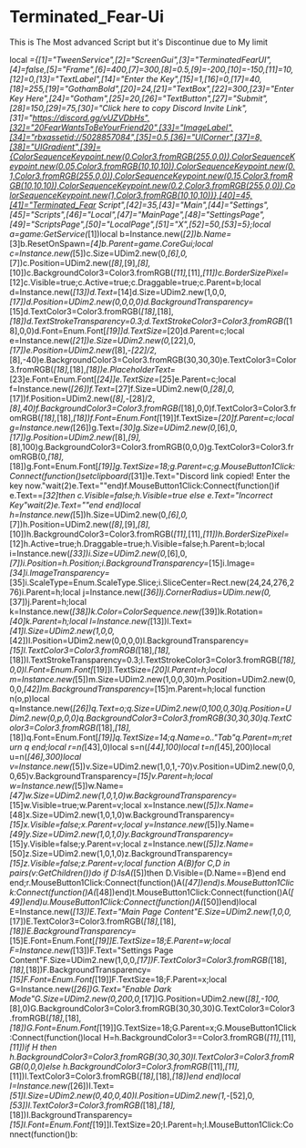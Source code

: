 # Terminated_Fear-Ui
This is The Most advanced Script but it's Discontinue due to My limit


local _={[1]="TweenService",[2]="ScreenGui",[3]="TerminatedFearUI",[4]=false,[5]="Frame",[6]=400,[7]=300,[8]=0.5,[9]=-200,[10]=-150,[11]=10,[12]=0,[13]="TextLabel",[14]="Enter the Key",[15]=1,[16]=0,[17]=40,[18]=255,[19]="GothamBold",[20]=24,[21]="TextBox",[22]=300,[23]="Enter Key Here",[24]="Gotham",[25]=20,[26]="TextButton",[27]="Submit",[28]=150,[29]=75,[30]="Click here to copy Discord Invite Link",[31]="https://discord.gg/vUZVDbHs",[32]="20FearWantsToBeYourFriend20",[33]="ImageLabel",[34]="rbxassetid://5028857084",[35]=0.5,[36]="UICorner",[37]=8,[38]="UIGradient",[39]={ColorSequenceKeypoint.new(0,Color3.fromRGB(255,0,0)),ColorSequenceKeypoint.new(0.05,Color3.fromRGB(10,10,10)),ColorSequenceKeypoint.new(0.1,Color3.fromRGB(255,0,0)),ColorSequenceKeypoint.new(0.15,Color3.fromRGB(10,10,10)),ColorSequenceKeypoint.new(0.2,Color3.fromRGB(255,0,0)),ColorSequenceKeypoint.new(1,Color3.fromRGB(10,10,10))},[40]=45,[41]="Terminated_Fear Script",[42]=35,[43]="Main",[44]="Settings",[45]="Scripts",[46]="Local",[47]="MainPage",[48]="SettingsPage",[49]="ScriptsPage",[50]="LocalPage",[51]="X",[52]=50,[53]=5};local a=game:GetService(_[1])local b=Instance.new(_[2])b.Name=_[3]b.ResetOnSpawn=_[4]b.Parent=game.CoreGui;local c=Instance.new(_[5])c.Size=UDim2.new(0,_[6],0,_[7])c.Position=UDim2.new(_[8],_[9],_[8],_[10])c.BackgroundColor3=Color3.fromRGB(_[11],_[11],_[11])c.BorderSizePixel=_[12]c.Visible=true;c.Active=true;c.Draggable=true;c.Parent=b;local d=Instance.new(_[13])d.Text=_[14]d.Size=UDim2.new(1,0,0,_[17])d.Position=UDim2.new(0,0,0,0)d.BackgroundTransparency=_[15]d.TextColor3=Color3.fromRGB(_[18],_[18],_[18])d.TextStrokeTransparency=0.3;d.TextStrokeColor3=Color3.fromRGB(_[18],0,0)d.Font=Enum.Font[_[19]]d.TextSize=_[20]d.Parent=c;local e=Instance.new(_[21])e.Size=UDim2.new(0,_[22],0,_[17])e.Position=UDim2.new(_[8],-_[22]/2,_[8],-40)e.BackgroundColor3=Color3.fromRGB(30,30,30)e.TextColor3=Color3.fromRGB(_[18],_[18],_[18])e.PlaceholderText=_[23]e.Font=Enum.Font[_[24]]e.TextSize=_[25]e.Parent=c;local f=Instance.new(_[26])f.Text=_[27]f.Size=UDim2.new(0,_[28],0,_[17])f.Position=UDim2.new(_[8],-_[28]/2,_[8],40)f.BackgroundColor3=Color3.fromRGB(_[18],0,0)f.TextColor3=Color3.fromRGB(_[18],_[18],_[18])f.Font=Enum.Font[_[19]]f.TextSize=_[20]f.Parent=c;local g=Instance.new(_[26])g.Text=_[30]g.Size=UDim2.new(0,_[6],0,_[17])g.Position=UDim2.new(_[8],_[9],_[8],100)g.BackgroundColor3=Color3.fromRGB(0,0,0)g.TextColor3=Color3.fromRGB(0,_[18],_[18])g.Font=Enum.Font[_[19]]g.TextSize=18;g.Parent=c;g.MouseButton1Click:Connect(function()setclipboard(_[31])e.Text="Discord link copied! Enter the key now."wait(2)e.Text=""end)f.MouseButton1Click:Connect(function()if e.Text==_[32]then c.Visible=false;h.Visible=true else e.Text="Incorrect Key"wait(2)e.Text=""end end)local h=Instance.new(_[5])h.Size=UDim2.new(0,_[6],0,_[7])h.Position=UDim2.new(_[8],_[9],_[8],_[10])h.BackgroundColor3=Color3.fromRGB(_[11],_[11],_[11])h.BorderSizePixel=_[12]h.Active=true;h.Draggable=true;h.Visible=false;h.Parent=b;local i=Instance.new(_[33])i.Size=UDim2.new(0,_[6],0,_[7])i.Position=h.Position;i.BackgroundTransparency=_[15]i.Image=_[34]i.ImageTransparency=_[35]i.ScaleType=Enum.ScaleType.Slice;i.SliceCenter=Rect.new(24,24,276,276)i.Parent=h;local j=Instance.new(_[36])j.CornerRadius=UDim.new(0,_[37])j.Parent=h;local k=Instance.new(_[38])k.Color=ColorSequence.new(_[39])k.Rotation=_[40]k.Parent=h;local l=Instance.new(_[13])l.Text=_[41]l.Size=UDim2.new(1,0,0,_[42])l.Position=UDim2.new(0,0,0,0)l.BackgroundTransparency=_[15]l.TextColor3=Color3.fromRGB(_[18],_[18],_[18])l.TextStrokeTransparency=0.3;l.TextStrokeColor3=Color3.fromRGB(_[18],0,0)l.Font=Enum.Font[_[19]]l.TextSize=_[20]l.Parent=h;local m=Instance.new(_[5])m.Size=UDim2.new(1,0,0,30)m.Position=UDim2.new(0,0,0,_[42])m.BackgroundTransparency=_[15]m.Parent=h;local function n(o,p)local q=Instance.new(_[26])q.Text=o;q.Size=UDim2.new(0,100,0,30)q.Position=UDim2.new(0,p,0,0)q.BackgroundColor3=Color3.fromRGB(30,30,30)q.TextColor3=Color3.fromRGB(_[18],_[18],_[18])q.Font=Enum.Font[_[19]]q.TextSize=14;q.Name=o.."Tab"q.Parent=m;return q end;local r=n(_[43],0)local s=n(_[44],100)local t=n(_[45],200)local u=n(_[46],300)local v=Instance.new(_[5])v.Size=UDim2.new(1,0,1,-70)v.Position=UDim2.new(0,0,0,65)v.BackgroundTransparency=_[15]v.Parent=h;local w=Instance.new(_[5])w.Name=_[47]w.Size=UDim2.new(1,0,1,0)w.BackgroundTransparency=_[15]w.Visible=true;w.Parent=v;local x=Instance.new(_[5])x.Name=_[48]x.Size=UDim2.new(1,0,1,0)w.BackgroundTransparency=_[15]x.Visible=false;x.Parent=v;local y=Instance.new(_[5])y.Name=_[49]y.Size=UDim2.new(1,0,1,0)y.BackgroundTransparency=_[15]y.Visible=false;y.Parent=v;local z=Instance.new(_[5])z.Name=_[50]z.Size=UDim2.new(1,0,1,0)z.BackgroundTransparency=_[15]z.Visible=false;z.Parent=v;local function A(B)for C,D in pairs(v:GetChildren())do if D:IsA(_[5])then D.Visible=(D.Name==B)end end end;r.MouseButton1Click:Connect(function()A(_[47])end)s.MouseButton1Click:Connect(function()A(_[48])end)t.MouseButton1Click:Connect(function()A(_[49])end)u.MouseButton1Click:Connect(function()A(_[50])end)local E=Instance.new(_[13])E.Text="Main Page Content"E.Size=UDim2.new(1,0,0,_[17])E.TextColor3=Color3.fromRGB(_[18],_[18],_[18])E.BackgroundTransparency=_[15]E.Font=Enum.Font[_[19]]E.TextSize=18;E.Parent=w;local F=Instance.new(_[13])F.Text="Settings Page Content"F.Size=UDim2.new(1,0,0,_[17])F.TextColor3=Color3.fromRGB(_[18],_[18],_[18])F.BackgroundTransparency=_[15]F.Font=Enum.Font[_[19]]F.TextSize=18;F.Parent=x;local G=Instance.new(_[26])G.Text="Enable Dark Mode"G.Size=UDim2.new(0,200,0,_[17])G.Position=UDim2.new(_[8],-100,_[8],0)G.BackgroundColor3=Color3.fromRGB(30,30,30)G.TextColor3=Color3.fromRGB(_[18],_[18],_[18])G.Font=Enum.Font[_[19]]G.TextSize=18;G.Parent=x;G.MouseButton1Click:Connect(function()local H=h.BackgroundColor3==Color3.fromRGB(_[11],_[11],_[11])if H then h.BackgroundColor3=Color3.fromRGB(30,30,30)l.TextColor3=Color3.fromRGB(0,0,0)else h.BackgroundColor3=Color3.fromRGB(_[11],_[11],_[11])l.TextColor3=Color3.fromRGB(_[18],_[18],_[18])end end)local I=Instance.new(_[26])I.Text=_[51]I.Size=UDim2.new(0,40,0,40)I.Position=UDim2.new(1,-_[52],0,_[53])I.TextColor3=Color3.fromRGB(_[18],_[18],_[18])I.BackgroundTransparency=_[15]I.Font=Enum.Font[_[19]]I.TextSize=20;I.Parent=h;I.MouseButton1Click:Connect(function()b:
